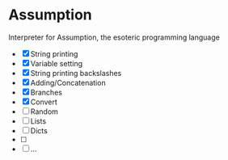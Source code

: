# Assumption
Interpreter for Assumption, the esoteric programming language

- [x] String printing
- [x] Variable setting
- [x] String printing backslashes
- [x] Adding/Concatenation
- [x] Branches
- [x] Convert
- [ ] Random
- [ ] Lists
- [ ] Dicts
- [ ] 
- [ ] ...